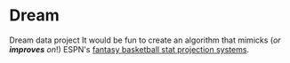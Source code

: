 # Dream
Dream data project
It would be fun to create an algorithm that mimicks (_or **improves** on_!) ESPN's [fantasy basketball stat projection systems](http://www.espn.com/fantasy/basketball/story/_/id/23570684/fantasy-basketball-way-too-early-2018-19-fantasy-basketball-rankings-points-leagues).
